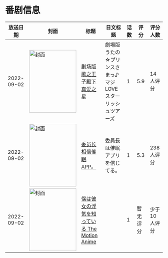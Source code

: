 # 番剧信息

|放送日期|封面|标题|日文标题|话数|评分|评分人数|
|---|---|---|---|---|---|---|
|2022-09-02|<img src="//lain.bgm.tv/pic/cover/c/86/12/331652_HG499.jpg" alt="封面" style="width:150px;height:200px;object-fit:cover;">|[剧场版 歌之王子殿下 真爱之星](https://bangumi.tv/subject/331652)|劇場版 うたの☆プリンスさまっ♪ マジLOVEスターリッシュツアーズ|1|5.9|14人评分|
|2022-09-02|<img src="/img/no_icon_subject.png" alt="封面" style="width:150px;height:200px;object-fit:cover;">|[委员长相信催眠APP。](https://bangumi.tv/subject/388271)|委員長は催眠アプリを信じてる。|1|5.3|238人评分|
|2022-09-02|<img src="/img/no_icon_subject.png" alt="封面" style="width:150px;height:200px;object-fit:cover;">|[僕は彼女の浮気を知っている The Motion Anime](https://bangumi.tv/subject/399884)||1|暂无评分|少于10人评分|
